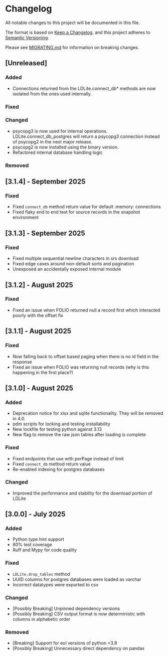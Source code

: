 # Changelog

All notable changes to this project will be documented in this file.

The format is based on [Keep a Changelog](https://keepachangelog.com/en/1.1.0/),
and this project adheres to [Semantic Versioning](https://semver.org/spec/v2.0.0.html).

Please see [MIGRATING.md](./MIGRATING.md) for information on breaking changes.

## [Unreleased]

### Added

- Connections returned from the LDLite.connect_db* methods are now isolated from the ones used internally.

### Fixed

### Changed

- psycopg3 is now used for internal operations. LDLite.connect_db_postgres will return a psycopg3 connection instead of psycopg2 in the next major release.
- psycopg2 is now installed using the binary version.
- Refactored internal database handling logic

### Removed

## [3.1.4] - September 2025

### Fixed
- Fixed `connect_db` method return value for default :memory: connections
- Fixed flaky end to end test for source records in the snapshot environment

## [3.1.3] - September 2025

### Fixed
- Fixed multiple sequential newline characters in srs download
- Fixed edge cases around non-default sorts and pagination
- Unexposed an accidentally exposed internal module

## [3.1.2] - August 2025

### Fixed
- Fixed an issue when FOLIO returned null a record first which interacted poorly with the offset fix

## [3.1.1] - August 2025

### Fixed
- Now falling back to offset based paging when there is no id field in the response
- Fixed an issue when FOLIO was returning null records (why is this happening in the first place?)

## [3.1.0] - August 2025

### Added

- Deprecation notice for xlsx and sqlite functionality. They will be removed in 4.0.
- pdm scripts for locking and testing installability
- New lockfile for testing python against 3.13
- New flag to remove the raw json tables after loading is complete

### Fixed

- Fixed endpoints that use with perPage instead of limit
- Fixed `connect_db` method return value
- Re-enabled indexing for postgres databases

### Changed

- Improved the performance and stability for the download portion of LDLite

## [3.0.0] - July 2025

### Added

- Python type hint support
- 80% test coverage
- Ruff and Mypy for code quality

### Fixed

- `LDLite.drop_tables` method
- UUID columns for postgres databases were loaded as varchar
- Incorrect datatypes were exported to csv

### Changed

- [Possibly Breaking] Unpinned dependency versions
- [Possibly Breaking] CSV output format is now deterministic with columns in alphabetic order

### Removed

- [Breaking] Support for eol versions of python <3.9
- [Possibly Breaking] Unnecessary direct dependency on pandas
